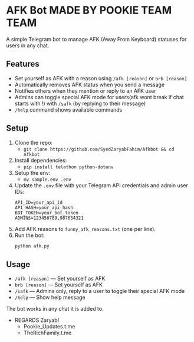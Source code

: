 # AFK Bot MADE BY POOKIE TEAM TEAM 

A simple Telegram bot to manage AFK (Away From Keyboard) statuses for users in any chat.

## Features
- Set yourself as AFK with a reason using `/afk [reason]` or `brb [reason]`
- Automatically removes AFK status when you send a message
- Notifies others when they mention or reply to an AFK user
- Admins can toggle special AFK mode for users(afk wont break if chat starts with !) with `/safk` (by replying to their message)
- `/help` command shows available commands

## Setup
1. Clone the repo:
   - `git clone https://github.com/SyedZaryabFahim/Afkbot && cd Afkbot`
2. Install dependencies:
   - `pip install telethon python-dotenv`
3. Setup the env:
   - `mv sample.env .env`
4. Update the `.env` file with your Telegram API credentials and admin user IDs:
   ```env
   API_ID=your_api_id
   API_HASH=your_api_hash
   BOT_TOKEN=your_bot_token
   ADMINS=123456789,987654321
   ```
5. Add AFK reasons to `funny_afk_reasons.txt` (one per line).
6. Run the bot:
   ```sh
   python afk.py
   ```

## Usage
- `/afk [reason]` — Set yourself as AFK
- `brb [reason]` — Set yourself as AFK
- `/safk` — Admins only, reply to a user to toggle their special AFK mode
- `/help` — Show help message

The bot works in any chat it is added to.

- REGARDS Zaryab!
  - Pookie_Updates.t.me
  - TheRichFamily.t.me
